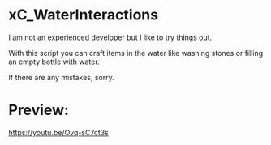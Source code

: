 # xC_WaterInteractions

I am not an experienced developer but I like to try things out.

With this script you can craft items in the water like washing stones or filling an empty bottle with water.

If there are any mistakes, sorry.

# Preview:
https://youtu.be/Ovq-sC7ct3s

